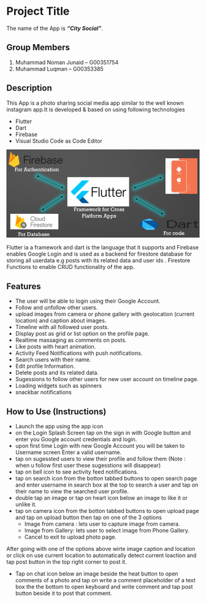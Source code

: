 # Project Title
The name of the App is ***“City Social”***.

## Group Members
1. Muhammad Noman Junaid – G00351754
2. Muhammad Luqman – G00353385

## Description
This App is a photo sharing social media app similar to the well known instagram app.It is developed & based on using following technologies
- Flutter
- Dart
- Firebase
- Visual Studio Code as Code Editor

![Technologies Image](/Images/Technologies.PNG?raw=true "Title")

Flutter ia a framework and dart is the language that it supports and Firebase enables Google Login and is used as a backend for firestore database for storing all userdata e.g posts with its related data and user ids . Firestore Functions to enable CRUD functionality of the app.

## Features
- The user will be able to login using their Google Account.
- Follow and unfollow other users.
- upload images from camera or phone gallery with geolocation (current location) and caption about images.
- Timeline with all followed user posts.
- Display post as grid or list option on the profile page.
- Realtime massaging as comments on posts.
- Like posts with heart animation.
- Activity Feed Notifications with push notifications.
- Search users with their name.
- Edit profile Information.
- Delete posts and its related data.
- Sugessions to follow other users for new user account on timeline page.
- Loading widgets such as spinners
- snackbar notifications

## How to Use (Instructions)
- Launch the app using the app icon
- on the Login Splash Screen tap on the sign in with Google button and enter you Google account credentials and login.
- upon first time Login with new Google Account you will be taken to Username screen Enter a valid username.
- tap on sugessted users to view their profile and follow them (Note : when u follow first user these sugesstions will disappear)
- tap on bell icon to see activity feed notifications.
- tap on search icon from the botton tabbed buttons to open search page and enter username in search box at the top to search a user and tap on their name to view the searched user profile.
- double tap an image or tap on heart icon below an image to like it or unlike it.
- tap on camera icon from the botton tabbed buttons to open upload page and tap on upload button then tap on one of the 3 options
  - Image from camera : lets user to capture image from camera.
  - Image from Gallery: lets user to select image from Phone Gallery.
  - Cancel to exit to upload photo page.

After going with one of the options above wirte image caption and location or click on use current location to automatically detect current loaction and tap post button in the top right corner to post it.
- Tap on chat icon below an image beside the heat button to open comments of a photo and tap on write a comment placeholder of a text box the the bottom to open keyboard and write comment and tap post button beside it to post that comment.

